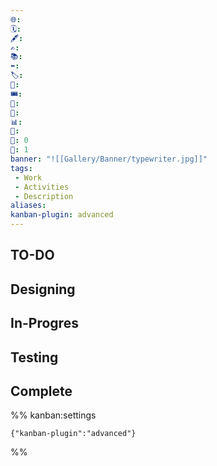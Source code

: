 ```yaml
---
🌐: 
🗓️: 
🖋️: 
✍️: 
📚: 
⬅️: 
🏷️: 
🎫: 
🎟️: 
📇: 
🔖: 
📊: 
🏁: 
🏹: 0
🎯: 1
banner: "![[Gallery/Banner/typewriter.jpg]]"
tags:
 - Work
 - Activities
 - Description
aliases: 
kanban-plugin: advanced
---
```


## TO-DO



## Designing



## In-Progres



## Testing



## Complete





%% kanban:settings
```
{"kanban-plugin":"advanced"}
```
%%